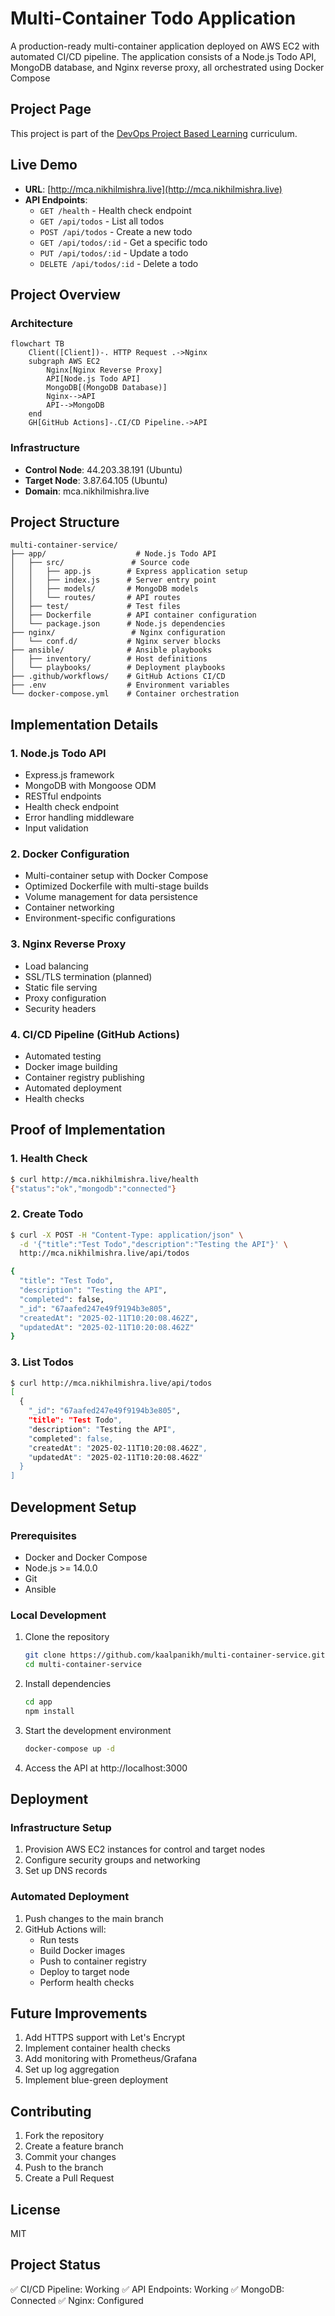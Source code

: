 # Multi-Container Todo Application

A production-ready multi-container application deployed on AWS EC2 with automated CI/CD pipeline. The application consists of a Node.js Todo API, MongoDB database, and Nginx reverse proxy, all orchestrated using Docker Compose

## Project Page
This project is part of the [DevOps Project Based Learning](https://roadmap.sh/projects/multi-container-service) curriculum.

## Live Demo
- **URL**: [http://mca.nikhilmishra.live](http://mca.nikhilmishra.live)
- **API Endpoints**: 
  - `GET /health` - Health check endpoint
  - `GET /api/todos` - List all todos
  - `POST /api/todos` - Create a new todo
  - `GET /api/todos/:id` - Get a specific todo
  - `PUT /api/todos/:id` - Update a todo
  - `DELETE /api/todos/:id` - Delete a todo

## Project Overview

### Architecture

```mermaid
flowchart TB
    Client([Client])-. HTTP Request .->Nginx
    subgraph AWS EC2
        Nginx[Nginx Reverse Proxy]
        API[Node.js Todo API]
        MongoDB[(MongoDB Database)]
        Nginx-->API
        API-->MongoDB
    end
    GH[GitHub Actions]-.CI/CD Pipeline.->API
```

### Infrastructure
- **Control Node**: 44.203.38.191 (Ubuntu)
- **Target Node**: 3.87.64.105 (Ubuntu)
- **Domain**: mca.nikhilmishra.live

## Project Structure
```
multi-container-service/
├── app/                    # Node.js Todo API
│   ├── src/               # Source code
│   │   ├── app.js        # Express application setup
│   │   ├── index.js      # Server entry point
│   │   ├── models/       # MongoDB models
│   │   └── routes/       # API routes
│   ├── test/             # Test files
│   ├── Dockerfile        # API container configuration
│   └── package.json      # Node.js dependencies
├── nginx/                 # Nginx configuration
│   └── conf.d/           # Nginx server blocks
├── ansible/              # Ansible playbooks
│   ├── inventory/        # Host definitions
│   └── playbooks/        # Deployment playbooks
├── .github/workflows/    # GitHub Actions CI/CD
├── .env                  # Environment variables
└── docker-compose.yml    # Container orchestration
```

## Implementation Details

### 1. Node.js Todo API
- Express.js framework
- MongoDB with Mongoose ODM
- RESTful endpoints
- Health check endpoint
- Error handling middleware
- Input validation

### 2. Docker Configuration
- Multi-container setup with Docker Compose
- Optimized Dockerfile with multi-stage builds
- Volume management for data persistence
- Container networking
- Environment-specific configurations

### 3. Nginx Reverse Proxy
- Load balancing
- SSL/TLS termination (planned)
- Static file serving
- Proxy configuration
- Security headers

### 4. CI/CD Pipeline (GitHub Actions)
- Automated testing
- Docker image building
- Container registry publishing
- Automated deployment
- Health checks

## Proof of Implementation

### 1. Health Check
```bash
$ curl http://mca.nikhilmishra.live/health
{"status":"ok","mongodb":"connected"}
```

### 2. Create Todo
```bash
$ curl -X POST -H "Content-Type: application/json" \
  -d '{"title":"Test Todo","description":"Testing the API"}' \
  http://mca.nikhilmishra.live/api/todos

{
  "title": "Test Todo",
  "description": "Testing the API",
  "completed": false,
  "_id": "67aafed247e49f9194b3e805",
  "createdAt": "2025-02-11T10:20:08.462Z",
  "updatedAt": "2025-02-11T10:20:08.462Z"
}
```

### 3. List Todos
```bash
$ curl http://mca.nikhilmishra.live/api/todos
[
  {
    "_id": "67aafed247e49f9194b3e805",
    "title": "Test Todo",
    "description": "Testing the API",
    "completed": false,
    "createdAt": "2025-02-11T10:20:08.462Z",
    "updatedAt": "2025-02-11T10:20:08.462Z"
  }
]
```

## Development Setup

### Prerequisites
- Docker and Docker Compose
- Node.js >= 14.0.0
- Git
- Ansible

### Local Development
1. Clone the repository
   ```bash
   git clone https://github.com/kaalpanikh/multi-container-service.git
   cd multi-container-service
   ```

2. Install dependencies
   ```bash
   cd app
   npm install
   ```

3. Start the development environment
   ```bash
   docker-compose up -d
   ```

4. Access the API at http://localhost:3000

## Deployment

### Infrastructure Setup
1. Provision AWS EC2 instances for control and target nodes
2. Configure security groups and networking
3. Set up DNS records

### Automated Deployment
1. Push changes to the main branch
2. GitHub Actions will:
   - Run tests
   - Build Docker images
   - Push to container registry
   - Deploy to target node
   - Perform health checks

## Future Improvements
1. Add HTTPS support with Let's Encrypt
2. Implement container health checks
3. Add monitoring with Prometheus/Grafana
4. Set up log aggregation
5. Implement blue-green deployment

## Contributing
1. Fork the repository
2. Create a feature branch
3. Commit your changes
4. Push to the branch
5. Create a Pull Request

## License
MIT

## Project Status
✅ CI/CD Pipeline: Working
✅ API Endpoints: Working
✅ MongoDB: Connected
✅ Nginx: Configured
